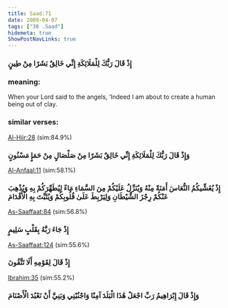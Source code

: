 ```yaml
---
title: Saad:71
date: 2009-04-07
tags: ["38 .Saad"]
hidemeta: true 
ShowPostNavLinks: true 
---
```

### إِذْ قَالَ رَبُّكَ لِلْمَلَائِكَةِ إِنِّي خَالِقٌ بَشَرًا مِنْ طِينٍ
### meaning: 
When your Lord said to the angels, ‘Indeed I am about to create a human being out of clay.
### similar verses: 

[Al-Hijr:28](/15/28) (sim:84.9%)

### وَإِذْ قَالَ رَبُّكَ لِلْمَلَائِكَةِ إِنِّي خَالِقٌ بَشَرًا مِنْ صَلْصَالٍ مِنْ حَمَإٍ مَسْنُونٍ

[Al-Anfaal:11](/8/11) (sim:58.1%)

### إِذْ يُغَشِّيكُمُ النُّعَاسَ أَمَنَةً مِنْهُ وَيُنَزِّلُ عَلَيْكُمْ مِنَ السَّمَاءِ مَاءً لِيُطَهِّرَكُمْ بِهِ وَيُذْهِبَ عَنْكُمْ رِجْزَ الشَّيْطَانِ وَلِيَرْبِطَ عَلَىٰ قُلُوبِكُمْ وَيُثَبِّتَ بِهِ الْأَقْدَامَ

[As-Saaffaat:84](/37/84) (sim:56.8%)

### إِذْ جَاءَ رَبَّهُ بِقَلْبٍ سَلِيمٍ

[As-Saaffaat:124](/37/124) (sim:55.6%)

### إِذْ قَالَ لِقَوْمِهِ أَلَا تَتَّقُونَ

[Ibrahim:35](/14/35) (sim:55.2%)

### وَإِذْ قَالَ إِبْرَاهِيمُ رَبِّ اجْعَلْ هَٰذَا الْبَلَدَ آمِنًا وَاجْنُبْنِي وَبَنِيَّ أَنْ نَعْبُدَ الْأَصْنَامَ
